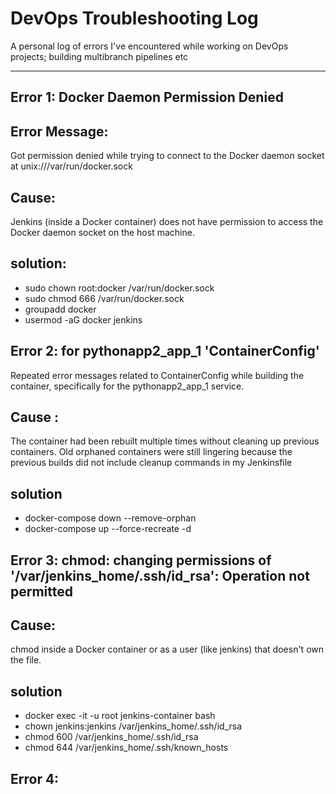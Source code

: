 # DevOps Troubleshooting Log

A personal log of errors I've encountered while working on DevOps projects; building multibranch pipelines etc 

---

## Error 1: Docker Daemon Permission Denied

## Error Message:
Got permission denied while trying to connect to the Docker daemon socket at unix:///var/run/docker.sock
## Cause:
Jenkins (inside a Docker container) does not have permission to access the Docker daemon socket on the host machine.
## solution:
- sudo chown root:docker /var/run/docker.sock
- sudo chmod 666 /var/run/docker.sock
- groupadd docker
- usermod -aG docker jenkins


## Error 2: for pythonapp2_app_1  'ContainerConfig'
Repeated error messages related to ContainerConfig while building the container, specifically for the pythonapp2_app_1 service.
 ## Cause :
 The container had been rebuilt multiple times without cleaning up previous containers. Old orphaned containers were still lingering because the previous builds did not include cleanup commands in my Jenkinsfile
 ## solution
 - docker-compose down --remove-orphan
 - docker-compose up --force-recreate -d

 ## Error 3: chmod: changing permissions of '/var/jenkins_home/.ssh/id_rsa': Operation not permitted
 ## Cause:
  chmod inside a Docker container or as a user (like jenkins) that doesn't own the file.
 ## solution
 -  docker exec -it -u root jenkins-container bash
 - chown jenkins:jenkins /var/jenkins_home/.ssh/id_rsa
  - chmod 600 /var/jenkins_home/.ssh/id_rsa
  - chmod 644 /var/jenkins_home/.ssh/known_hosts

  ## Error 4: 



